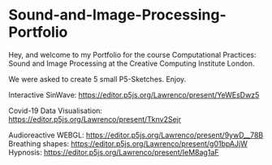 # Sound-and-Image-Processing-Portfolio
Hey, and welcome to my Portfolio for the course Computational Practices: Sound and Image Processing at the Creative Computing Institute London.

We were asked to create 5 small P5-Sketches. Enjoy.

Interactive SinWave: https://editor.p5js.org/Lawrenco/present/YeWEsDwz5

Covid-19 Data Visualisation: https://editor.p5js.org/Lawrenco/present/Tknv2Sejr

Audioreactive WEBGL: https://editor.p5js.org/Lawrenco/present/9ywD__78B
Breathing shapes: https://editor.p5js.org/Lawrenco/present/g01bpAJjW
Hypnosis: https://editor.p5js.org/Lawrenco/present/IeM8ag1aF
